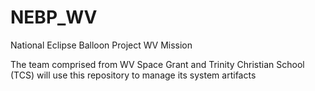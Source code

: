 # NEBP_WV
National Eclipse Balloon Project WV Mission

The team comprised from WV Space Grant and Trinity Christian School (TCS) will use this repository to manage its system artifacts
